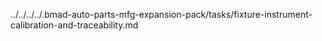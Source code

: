 ../../../../.bmad-auto-parts-mfg-expansion-pack/tasks/fixture-instrument-calibration-and-traceability.md